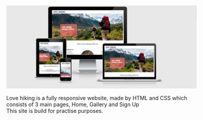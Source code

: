 ![alt text](https://github.com/KonstantinaStrantzali/Lovehiking.webpage/blob/main/picture.png)
<div text="center"> Love hiking is a fully responsive website, made by HTML and CSS which consists of 3 main pages, Home, Gallery and Sign Up </div>
This site is build for practise purposes.
